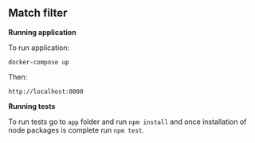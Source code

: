 Match filter
---

**Running application**

To run application:

	docker-compose up

Then:

	http://localhost:8000

**Running tests**

To run tests go to `app` folder and run `npm install` and once installation of node packages is complete
run `npm test`.
